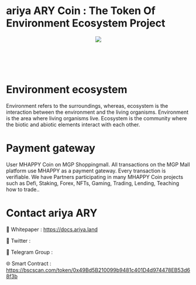 # ariya ARY Coin : The Token Of Environment Ecosystem Project

<div align="center"><img src="https://makecoin.live/wp-content/uploads/2023/06/logo300x300.fw_.png)" /><br />
</div>
<div align="center">
  <h1><br />
</div>


# Environment ecosystem

Environment refers to the surroundings, whereas, ecosystem is the interaction between the environment and the living organisms. Environment is the area where living organisms live. Ecosystem is the community where the biotic and abiotic elements interact with each other.

# Payment gateway
User MHAPPY Coin on MGP Shoppingmall. All transactions on the MGP Mall platform use MHAPPY as a payment gateway. Every transaction is verifiable. We have Partners participating in many MHAPPY Coin projects such as Defi, Staking, Forex, NFTs, Gaming, Trading, Lending, Teaching how to trade..

# Contact ariya ARY


📄 Whitepaper : https://docs.ariya.land

💎 Twitter : 

🚀 Telegram Group : 

🌐 Smart Contract : https://bscscan.com/token/0x49Bd5B210099b9481c401D4d974478EB53d68f3b
